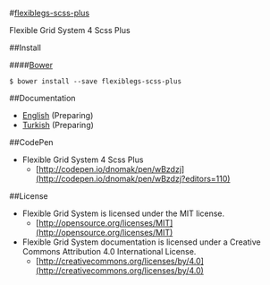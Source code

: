 #[flexiblegs-scss-plus](http://flexible.gs)

Flexible Grid System 4 Scss Plus

##Install

####[Bower](http://bower.io)
```
$ bower install --save flexiblegs-scss-plus
```

##Documentation
- [English](https://github.com/flexiblegs/flexiblegs-docs/tree/master/en/) (Preparing)
- [Turkish](https://github.com/flexiblegs/flexiblegs-docs/tree/master/tr/) (Preparing)

##CodePen
- Flexible Grid System 4 Scss Plus
  - [http://codepen.io/dnomak/pen/wBzdzj](http://codepen.io/dnomak/pen/wBzdzj?editors=110)

##License
- Flexible Grid System is licensed under the MIT license.
  - [http://opensource.org/licenses/MIT](http://opensource.org/licenses/MIT)
- Flexible Grid System documentation is licensed under a Creative Commons Attribution 4.0 International License.
  - [http://creativecommons.org/licenses/by/4.0](http://creativecommons.org/licenses/by/4.0)
